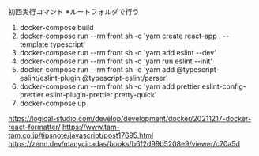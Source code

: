 初回実行コマンド ※ルートフォルダで行う
1) docker-compose build
2) docker-compose run --rm front sh -c 'yarn create react-app . --template typescript'
3) docker-compose run --rm front sh -c 'yarn add eslint --dev'
4) docker-compose run --rm front sh -c 'yarn run eslint --init'
5) docker-compose run --rm front sh -c 'yarn add @typescript-eslint/eslint-plugin @typescript-eslint/parser'
6) docker-compose run --rm front sh -c 'yarn add prettier eslint-config-prettier eslint-plugin-prettier pretty-quick'
7) docker-compose up

https://logical-studio.com/develop/development/docker/20211217-docker-react-formatter/
https://www.tam-tam.co.jp/tipsnote/javascript/post17695.html
https://zenn.dev/manycicadas/books/b6f2d99b5208e9/viewer/c70a5d
